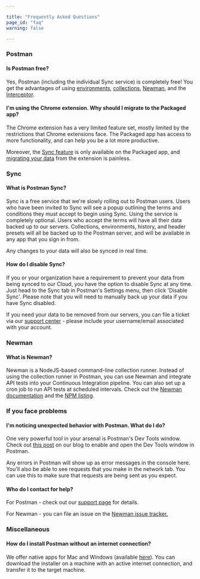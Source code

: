 ```yaml
---

title: "Frequently Asked Questions"
page_id: "faq"
warning: false

---
```


### Postman

#### Is Postman free?

Yes, Postman (including the individual Sync service) is completely free! You get the advantages of using [environments][1], [collections][2], [Newman][3], and the [Interceptor][4].

#### I'm using the Chrome extension. Why should I migrate to the Packaged app?

The Chrome extension has a very limited feature set, mostly limited by the restrictions that Chrome extensions face. The Packaged app has access to more functionality, and can help you be a lot more productive.

Moreover, the [Sync feature][6] is only available on the Packaged app, and [migrating your data][7] from the extension is painless.

### Sync

#### What is Postman Sync?

Sync is a free service that we're slowly rolling out to Postman users. Users who have been invited to Sync will see a popup outlining the terms and conditions they must accept to begin using Sync.
Using the service is completely optional. Users who accept the terms will have all their data backed up to our servers. Collections, environments, history, and header presets will all be backed up to the Postman server, and will be available in any app that you sign in from.

Any changes to your data will also be synced in real time.

#### How do I disable Sync?

If you or your organization have a requirement to prevent your data from being synced to our Cloud, you have the option to disable Sync at any time. Just head to the Sync tab in Postman's Settings menu, then click 'Disable Sync'. Please note that you will need to manually back up your data if you have Sync disabled.

If you need your data to be removed from our servers, you can file a ticket via our [support center](https://support.getpostman.com/hc) - please include your username/email associated with your account.

### Newman

#### What is Newman?

Newman is a NodeJS-based command-line collection runner. Instead of using the collection runner in Postman, you can use Newman and integrate API tests into your Continuous Integration pipeline. You can also set up a cron job to run API tests at scheduled intervals. Check out the [Newman documentation][3] and the [NPM listing][12].

### If you face problems

#### I'm noticing unexpected behavior with Postman. What do I do?

One very powerful tool in your arsenal is Postman's Dev Tools window. Check out [this post][14] on our blog to enable and open the Dev Tools window in Postman.

Any errors in Postman will show up as error messages in the console here. You'll also be able to see requests that you make in the network tab. You can use this to make sure that requests are being sent as you expect.

#### Who do I contact for help?

For Postman - check out our [support page][16] for details.

For Newman - you can file an issue on the [Newman issue tracker.][17]

### Miscellaneous

#### How do I install Postman without an internet connection?

We offer native apps for Mac and Windows (available [here][18]). You can download the installer on a machine with an active internet connection, and transfer it to the target machine.


[1]: https://www.postman.com/docs/environments
[2]: https://www.postman.com/docs/collections
[3]: https://www.postman.com/docs/newman_intro
[4]: https://www.postman.com/docs/capture
[6]: https://www.postman.com/docs/sync_overview
[7]: https://www.postman.com/docs/migration
[12]: https://www.npmjs.com/package/newman
[14]: https://blog.postman.com/2014/01/27/enabling-chrome-developer-tools-inside-postman/
[16]: https://www.postman.com/support
[17]: https://github.com/postmanlabs/newman/issues
[18]: https://www.postman.com/downloads/
